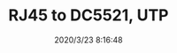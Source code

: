 ﻿---
layout: post 
title: RJ45 to DC5521, UTP
tags: 
categories: wire-harness
overview: RJ45 to DC5521, UTP
series: 
part_number: KR07
thumb_img: static/202003/273-thumb-20200323161837.jpg
small_img: static/202003/273-20200323161837.jpg
date: 2020/3/23 8:16:48
---



